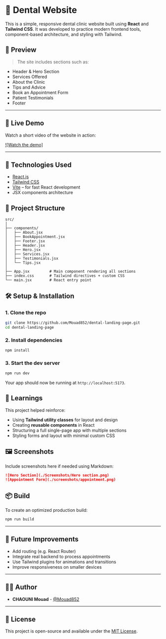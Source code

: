 # 🦷 Dental Website

This is a simple, responsive dental clinic website built using **React** and **Tailwind CSS**. It was developed to practice modern frontend tools, component-based architecture, and styling with Tailwind.

## 📸 Preview

> The site includes sections such as:
- Header & Hero Section
- Services Offered
- About the Clinic
- Tips and Advice
- Book an Appointment Form
- Patient Testimonials
- Footer

---

## 🎥 Live Demo

Watch a short video of the website in action:

[![Watch the demo]]((https://youtu.be/G4Nqytm9gcA))

---

## 🚀 Technologies Used

- [React.js](https://reactjs.org/)
- [Tailwind CSS](https://tailwindcss.com/)
- [Vite](https://vitejs.dev/) – for fast React development
- JSX components architecture

## 🧱 Project Structure

```
src/
│
├── components/
│   ├── About.jsx
│   ├── BookAppointment.jsx
│   ├── Footer.jsx
│   ├── Header.jsx
│   ├── Hero.jsx
│   ├── Services.jsx
│   ├── Testimonials.jsx
│   └── Tips.jsx
│
├── App.jsx         # Main component rendering all sections
├── index.css       # Tailwind directives + custom CSS
└── main.jsx        # React entry point
```

## 🛠️ Setup & Installation

### 1. Clone the repo

```bash
git clone https://github.com/Mouad852/dental-landing-page.git
cd dental-landing-page
```

### 2. Install dependencies

```bash
npm install
```

### 3. Start the dev server

```bash
npm run dev
```

Your app should now be running at `http://localhost:5173`.

## 🧪 Learnings

This project helped reinforce:
- Using **Tailwind utility classes** for layout and design
- Creating **reusable components** in React
- Structuring a full single-page app with multiple sections
- Styling forms and layout with minimal custom CSS

## 🖼️ Screenshots

Include screenshots here if needed using Markdown:

```md
![Hero Section](./Screenshots/Hero section.png)
![Appointment Form](./screenshots/appointment.png)
```

## 📦 Build

To create an optimized production build:

```bash
npm run build
```

---

## 📌 Future Improvements

- Add routing (e.g. React Router)
- Integrate real backend to process appointments
- Use Tailwind plugins for animations and transitions
- Improve responsiveness on smaller devices

---

## 👨‍💻 Author

- **CHAOUNI Mouad** - [@Mouad852](https://github.com/Mouad852)

---

## 📄 License

This project is open-source and available under the [MIT License](LICENSE).

